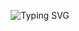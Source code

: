 <p align="center">
  <img src="https://readme-typing-svg.herokuapp.com?font=Fira+Code&weight=700&size=28&duration=2000&pause=1000&color=00FFC6&center=true&vCenter=true&width=1000&height=90&lines=R+Nagha+Akshayaa;Backend+Engineer;Building+Scalable+Systems;Innovating+with+AI-Powered+Automation;R+Nagha+Akshayaa" alt="Typing SVG" />
</p>




<!--
**NAGHA-AKSHAYAA/NAGHA-AKSHAYAA** is a ✨ _special_ ✨ repository because its `README.md` (this file) appears on your GitHub profile.

Here are some ideas to get you started:

- 🔭 I’m currently working on ...
- 🌱 I’m currently learning ...
- 👯 I’m looking to collaborate on ...
- 🤔 I’m looking for help with ...
- 💬 Ask me about ...
- 📫 How to reach me: ...
- 😄 Pronouns: ...
- ⚡ Fun fact: ...
-->

